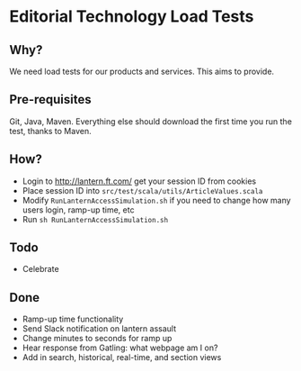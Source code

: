 # Editorial Technology Load Tests

## Why?
We need load tests for our products and services. This aims to provide.

## Pre-requisites
Git, Java, Maven. Everything else should download the first time you run the test, thanks to Maven.

## How?
- Login to http://lantern.ft.com/ get your session ID from cookies
- Place session ID into `src/test/scala/utils/ArticleValues.scala`
- Modify `RunLanternAccessSimulation.sh` if you need to change how many users login, ramp-up time, etc 
- Run `sh RunLanternAccessSimulation.sh`

## Todo
- Celebrate

## Done
- Ramp-up time functionality
- Send Slack notification on lantern assault
- Change minutes to seconds for ramp up
- Hear response from Gatling: what webpage am I on?
- Add in search, historical, real-time, and section views